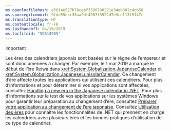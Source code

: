 ```yaml
---
ms.openlocfilehash: a5814e527b78ceaf3380790221e34eb802c4cb50
ms.sourcegitcommit: 9fde55ecc35aa9df4967f3522d7e9ce113f5147c
ms.translationtype: HT
ms.contentlocale: fr-FR
ms.lasthandoff: 04/16/2019
ms.locfileid: "59614985"
---
```


> [!IMPORTANT]
>  Les ères des calendriers japonais sont basées sur le règne de l’empereur et sont donc amenées à changer. Par exemple, le 1 mai 2019 a marqué le début de l’ère Reiwa dans <xref:System.Globalization.JapaneseCalendar> et <xref:System.Globalization.JapaneseLunisolarCalendar>. Ce changement d’ère affecte toutes les applications qui utilisent ces calendriers. Pour plus d’informations et pour déterminer si vos applications sont affectées, consultez [Handling a new era in the Japanese calendar in .NET](https://devblogs.microsoft.com/dotnet/handling-a-new-era-in-the-japanese-calendar-in-net/). Pour plus d’informations sur le test de vos applications sur les systèmes Windows pour garantir leur préparation au changement d’ère, consultez [Préparer votre application au changement de l’ère japonaise](/windows/uwp/design/globalizing/japanese-era-change). Consultez [Utilisation des ères](~/docs/standard/datetime/working-with-calendars.md#working-with-eras) pour connaître les fonctionnalités de .NET qui prennent en charge les calendriers avec plusieurs ères et les bonnes pratiques d’utilisation de ce type de calendrier.
